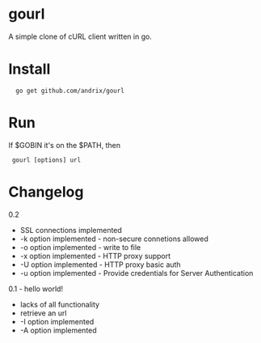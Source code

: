 gourl
=====

A simple clone of cURL client written in go. 

Install
=======

```
  go get github.com/andrix/gourl
```

Run
===

If $GOBIN it's on the $PATH, then 
```
 gourl [options] url
```

Changelog
=========

0.2
 - SSL connections implemented 
 - -k option implemented - non-secure connetions allowed
 - -o option implemented - write to file
 - -x option implemented - HTTP proxy support
 - -U option implemented - HTTP proxy basic auth
 - -u option implemented - Provide credentials for Server Authentication

0.1 - hello world!
 - lacks of all functionality
 - retrieve an url
 - -I option implemented
 - -A option implemented

